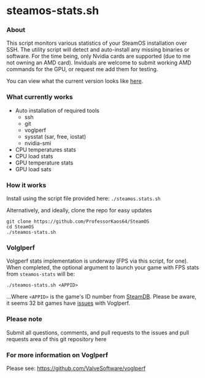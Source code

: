 # steamos-stats.sh

### About
This script monitors various statistics of your SteamOS installation over SSH. The utility script will detect and auto-install any missing binaries or software. For the time being, only Nvidia cards are supported (due to me not owning an AMD card). Inviduals are welcome to submit working AMD commands for the GPU, or request me add them for testing.

You can view what the current version looks like [here](https://plus.google.com/u/0/+MikeyD64?tab=mX#+MikeyD64/posts/L1vKuPt6xJp?pid=6130569276589664466&oid=110956822431822104338).

### What currently works
* Auto installation of required tools
  * ssh
  * git
  * voglperf
  * sysstat (sar, free, iostat)
  * nvidia-smi
* CPU temperatures stats
* CPU load stats
* GPU temperature stats
* GPU load sats
 
### How it works

Install using the script file provided here:
`./steamos.stats.sh`

Alternatively, and ideally, clone the repo for easy updates
```
git clone https://github.com/ProfessorKaos64/SteamOS
cd SteamOS
./steamos-stats.sh
```

### Volglperf

Volgperf stats implementation is underway (FPS via this script, for one). When completed, the optional argument to launch your game with FPS stats from `steamos-stats` will be:
```
./steamos-stats.sh <APPID>
```

...Where `<APPID>` is the game's ID number from [SteamDB](https://steamdb.info/linux/). Please be aware, it seems 32 bit games have [issues](https://github.com/ValveSoftware/voglperf/issues/7#issuecomment-44964590) with Voglperf.

### Please note

Submit all questions, comments, and pull requests to the issues and pull requests area of this git repository
 here
 
### For more information on Voglperf
Please see: https://github.com/ValveSoftware/voglperf
